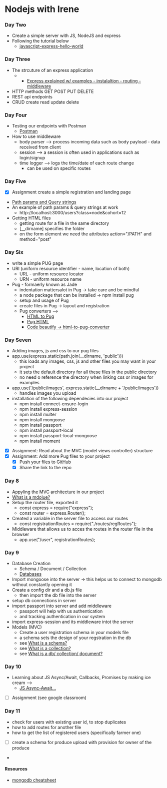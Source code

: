 # Nodejs with Irene

### Day Two

- Create a simple server with JS, NodeJS and express
- Following the tutorial below
  - [javascript-express-hello-world](https://wsvincent.com/javascript-express-hello-world/)

### Day Three

- The strcuture of an express application
  - - [Express explained w/ examples - instalaltion - routing - middleware ](https://www.freecodecamp.org/news/express-explained-with-examples-installation-routing-middleware-and-more/)
- HTTP methods GET POST PUT DELETE
- REST api endpoints
- CRUD create read update delete

### Day Four

- Testing our endpoints with Postman
  - [Postman](https://www.postman.com/downloads/)
- How to use middleware
  - body parser --> process incoming data such as body payload - data received from client
  - session --> a session is often used in applications such as login/signup
  - time logger --> logs the time/date of each route change
    - can be used on specific routes

### Day Five

- [x] Assignment create a simple registration and landing page
- [Path params and Query strings](https://faun.pub/a-quick-look-into-path-parameters-and-query-strings-6e839110f9b)
- An example of path params & query strings at work
  - http://localhost:3000/users?class=node&cohort=12
- Getting HTML files
  - getting route for a file in the same directory
  - [__dirname] specifies the folder
  - on the form element we need the attributes action="/PATH" and method="post"

### Day Six

- write a simple PUG page
- URI (uniform resource identifier - name, location of both)
  - URL - uniform resource locator
  - URN - uniform resource name
- Pug - formaerly known as Jade
  - indentation mattersalot in Pug -> take care and be mindful
  - a node package that can be installed -> npm install pug
  - setup and usage of Pug
  - create files in Pug -> layout and registration
  - Pug converters -->
    - [HTML to Pug](https://html-to-pug.com/)
    - [Pug HTML](https://pughtml.com/)
    - [Code beautify -> html-to-pug-converter](https://codebeautify.org/html-to-pug-converter)

### Day Seven

- Adding images, js and css to our pug files
- app.use(express.static(path.join(\_\_dirname, 'public')))
  - this loads any images, css, js and other files you may want in your project
  - it sets the default directory for all these files in the public directory
  - no need o reference the directory when linking css or images for examples
- app.use('/public/images', express.static(\_\_dirname + '/public/images'))
  - handles images you upload
- installation of the following dependecies into our project
  - npm install connect-ensure-login
  - npm install express-session
  - npm install multer
  - npm install mongoose
  - npm install passport
  - npm install passport-local
  - npm install passport-local-mongoose
  - npm install moment
- [x] Assignment: Read about the MVC (model views controller) structure
- [x] Assignment: Add more Pug files to your project
  - [x] Push your files to GitHub
  - [x] Share the link to the repo

### Day 8

- Appyling the MVC architecture in our project
- [What is a mdolue?](https://javascript.info/modules-intro)
- Setup the router file, exported it
  - const express = require("express");
  - const router = express.Router();
- Created a variable in the server file to access our routes
  - const registrationRoutes = require("./routes/regRoutes");
- Middleware that allows us to acces the routes in the router file in the browser
  - app.use("/user", registrationRoutes);

### Day 9

- Database Creation
  - Schema / Document / Collection
  - [Databases]()
- Import mongoose into the server -> this helps us to connect to mongodb without constantly opening it
- Create a config dir and a db.js file
  - then import the db file into the server
- setup db connections in server
- import passport into server and add middleware
  - passport will help with us authentication
  - and tracking authentication in our system
- import express-session and its middleware intot the server
- Models (MVC)
  - Create a user registration schema in your models file
  - a schema sets the design of your regstration in the db
  - see [What is a schema?](https://www.tutorialspoint.com/dbms/dbms_data_schemas.htm)
  - see [What is a collection?](hhttps://www.mongodb.com/docs/manual/core/databases-and-collections/)
  - see [What is a db/ collection/ document?](https://www.geeksforgeeks.org/mongodb-database-collection-and-document/)

### Day 10

- Learning about JS Async/Await, Callbacks, Promises by making ice cream -->
  - [JS Async-Await...](https://www.freecodecamp.org/news/javascript-async-await-tutorial-learn-callbacks-promises-async-await-by-making-icecream/)
- [ ] Assignment (see google classroom)

### Day 11

- check for users with existing user id, to stop duplicates
- how to add routes for another file
- how to get the list of registered users (specifically farmer one)
- [ ] create a schema for produce upload with provision for owner of the produce
-

#### Resources

- [mongodb cheatsheet](https://www.mongodb.com/developer/products/mongodb/cheat-sheet/)
